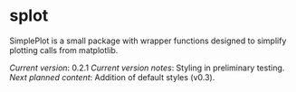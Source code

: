 # splot
SimplePlot is a small package with wrapper functions designed to simplify plotting calls from matplotlib.

*Current version*: 0.2.1
*Current version notes*: Styling in preliminary testing.
*Next planned content*: Addition of default styles (v0.3).
